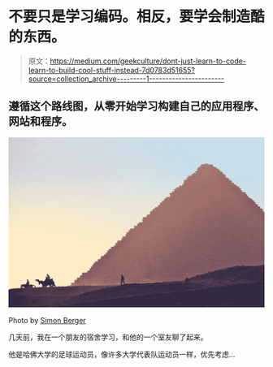 # 不要只是学习编码。相反，要学会制造酷的东西。

> 原文：<https://medium.com/geekculture/dont-just-learn-to-code-learn-to-build-cool-stuff-instead-7d0783d51655?source=collection_archive---------1----------------------->

## 遵循这个路线图，从零开始学习构建自己的应用程序、网站和程序。

![](img/2cabe2a7df7af1a1dd081efb8fb51613.png)

Photo by [Simon Berger](https://unsplash.com/photos/QxPNDh0_5EQ)

几天前，我在一个朋友的宿舍学习，和他的一个室友聊了起来。

他是哈佛大学的足球运动员，像许多大学代表队运动员一样，优先考虑…